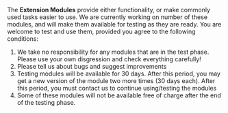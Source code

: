 The **Extension Modules** provide either functionality, or make commonly used tasks easier to use. We are currently working on number of these modules, and will make them available for testing as they are ready. You are welcome to test and use them, provided you agree to the following conditions:
  1. We take no responsibility for any modules that are in the test phase. Please use your own disgression and check everything carefully!
  2. Please tell us about bugs and suggest improvements
  3. Testing modules will be available for 30 days. After this period, you may get a new version of the module two more times (30 days each). After this period, you must contact us to continue using/testing the modules
  4. Some of these modules will not be available free of charge after the end of the testing phase.
